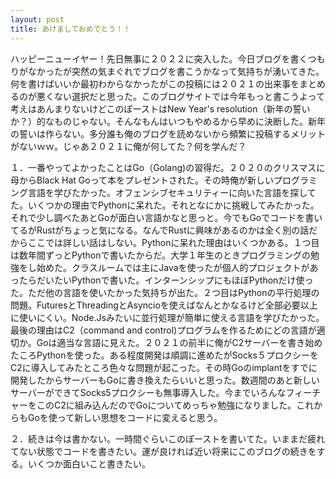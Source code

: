 ```yaml
---
layout: post
title: あけましておめでとう！！
---
```


ハッピーニューイヤー！先日無事に２０２２に突入した。今日ブログを書くつもりがなかったが突然の気まぐれでブログを書こうかなって気持ちが湧いてきた。何を書けばいいか最初わからなかったがこの投稿には２０２１の出来事をまとめるのが悪くない選択だと思った。このブログサイトでは今年もっと書こうよって考えはあんまりないけどこのぽーストはNew Year's resolution（新年の誓いか？）的なものじゃない。そんなもんはいつもやめるから早めに決断した。新年の誓いは作らない。多分誰も俺のブログを読めないから頻繁に投稿するメリットがないｗｗ。じゃあ２０２１に俺が何してた？何を学んだ？

１．一番やってよかったことはGo（Golang)の習得だ。２０２０のクリスマスに母からBlack Hat Goって本をプレゼントされた。その時俺が新しいプログラミング言語を学びたかった。オフェンシブセキュリティーに向いた言語を探してた。いくつかの理由でPythonに呆れた。それとなにかに挑戦してみたかった。それで少し調べたあとGoが面白い言語かなと思っと。今でもGoでコードを書いてるがRustがちょっと気になる。なんでRustに興味があるのかは全く別の話だからここでは詳しい話はしない。Pythonに呆れた理由はいくつかある。１つ目は数年間ずっとPythonで書いたからだ。大学１年生のときプログラミングの勉強をし始めた。クラスルームでは主にJavaを使ったが個人的プロジェクトがあったらだいたいPythonで書いた。インターンシップにもほぼPythonだけ使った。ただ他の言語を使いたかった気持ちが出た。２つ目はPythonの平行処理の問題。FuturesとThreadingとAsyncioを使えばなんとかなるけど全部必要以上に使いにくい。Node.Jsみたいに並行処理が簡単に使える言語を学びたかった。最後の理由はC2（command and control)プログラムを作るためにどの言語が適切か。Goは適当な言語に見えた。２０２１の前半に俺がC2サーバーを書き始めたころPythonを使った。ある程度開発は順調に進めたがSocks５プロクシーをC2に導入してみたところ色々な問題が起こった。その時Goのimplantをすでに開発したからサーバーもGoに書き換えたらいいと思った。数週間のあと新しいサーバーができてSocks5プロクシーも無事導入した。今までいろんなフィーチャーをこのC2に組み込んだのでGoについてめっちゃ勉強になりました。これからもGoを使って新しい思想をコードに変えると思う。

２．続きは今は書かない。一時間ぐらいこのぽーストを書いてた。いままだ疲れてない状態でコードを書きたい。運が良ければ近い将来にこのブログの続きをする。いくつか面白いこと書きたい。


